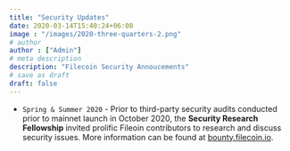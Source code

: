 ```yaml
---
title: "Security Updates"
date: 2020-03-14T15:40:24+06:00
image : "/images/2020-three-quarters-2.png"
# author
author : ["Admin"]
# meta description
description: "Filecoin Security Annoucements"
# save as draft
draft: false
---
```


- `Spring & Summer 2020` - Prior to third-party security audits conducted prior to mainnet launch in October 2020, the **Security Research Fellowship** invited prolific Fileoin contributors to research and discuss security issues. More information can be found at [bounty.filecoin.io](https://bounty.filecoin.io).

